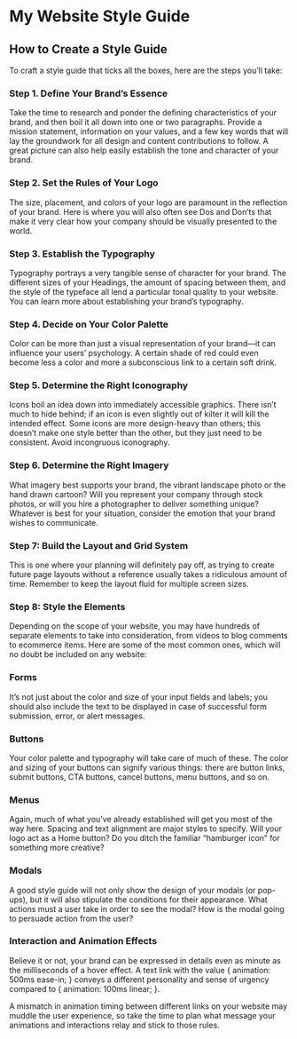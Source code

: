 # My Website Style Guide

## How to Create a Style Guide

To craft a style guide that ticks all the boxes, here are the steps you’ll take:

### Step 1. Define Your Brand’s Essence

Take the time to research and ponder the defining characteristics of your brand, and then boil it all down into one or two paragraphs. Provide a mission statement, information on your values, and a few key words that will lay the groundwork for all design and content contributions to follow. A great picture can also help easily establish the tone and character of your brand.

### Step 2. Set the Rules of Your Logo

The size, placement, and colors of your logo are paramount in the reflection of your brand. Here is where you will also often see Dos and Don’ts that make it very clear how your company should be visually presented to the world.

### Step 3. Establish the Typography

Typography portrays a very tangible sense of character for your brand. The different sizes of your Headings, the amount of spacing between them, and the style of the typeface all lend a particular tonal quality to your website. You can learn more about establishing your brand’s typography.

### Step 4. Decide on Your Color Palette

Color can be more than just a visual representation of your brand—it can influence your users’ psychology. A certain shade of red could even become less a color and more a subconscious link to a certain soft drink.

### Step 5. Determine the Right Iconography

Icons boil an idea down into immediately accessible graphics. There isn’t much to hide behind; if an icon is even slightly out of kilter it will kill the intended effect. Some icons are more design-heavy than others; this doesn’t make one style better than the other, but they just need to be consistent. Avoid incongruous iconography.

### Step 6. Determine the Right Imagery

What imagery best supports your brand, the vibrant landscape photo or the hand drawn cartoon? Will you represent your company through stock photos, or will you hire a photographer to deliver something unique? Whatever is best for your situation, consider the emotion that your brand wishes to communicate.

### Step 7: Build the Layout and Grid System

This is one where your planning will definitely pay off, as trying to create future page layouts without a reference usually takes a ridiculous amount of time. Remember to keep the layout fluid for multiple screen sizes.

### Step 8: Style the Elements

Depending on the scope of your website, you may have hundreds of separate elements to take into consideration, from videos to blog comments to ecommerce items. Here are some of the most common ones, which will no doubt be included on any website:

### Forms

It’s not just about the color and size of your input fields and labels; you should also include the text to be displayed in case of successful form submission, error, or alert messages.

### Buttons

Your color palette and typography will take care of much of these. The color and sizing of your buttons can signify various things: there are button links, submit buttons, CTA buttons, cancel buttons, menu buttons, and so on.

### Menus

Again, much of what you’ve already established will get you most of the way here. Spacing and text alignment are major styles to specify. Will your logo act as a Home button? Do you ditch the familiar “hamburger icon” for something more creative?

### Modals

A good style guide will not only show the design of your modals (or pop-ups), but it will also stipulate the conditions for their appearance. What actions must a user take in order to see the modal? How is the modal going to persuade action from the user?

### Interaction and Animation Effects

Believe it or not, your brand can be expressed in details even as minute as the milliseconds of a hover effect. A text link with the value { animation: 500ms ease-in; } conveys a different personality and sense of urgency compared to { animation: 100ms linear; }.

A mismatch in animation timing between different links on your website may muddle the user experience, so take the time to plan what message your animations and interactions relay and stick to those rules.
